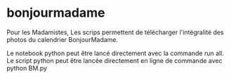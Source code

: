 # bonjourmadame
Pour les Madamistes,
Les scrips permettent de télécharger l'intégralité des photos du calendrier BonjourMadame.

Le notebook python peut être lancé directement avec la commande run all.
Le script python peut être lancée directement en ligne de commande avec python BM.py
